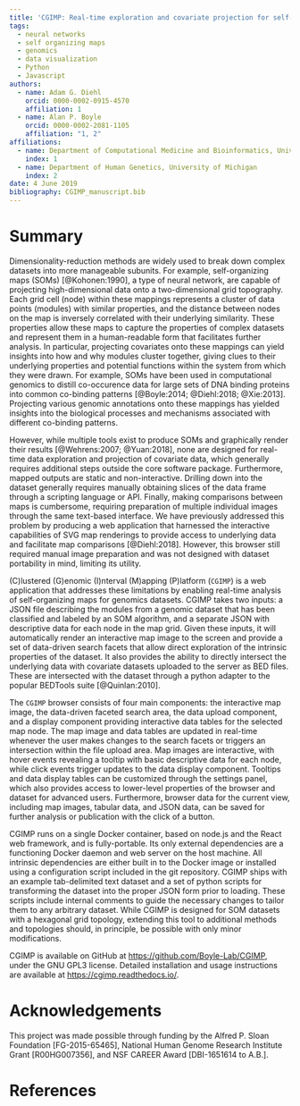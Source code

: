 ```yaml
---
title: 'CGIMP: Real-time exploration and covariate projection for self-organizing map datasets'
tags:
  - neural networks
  - self organizing maps
  - genomics
  - data visualization
  - Python
  - Javascript
authors:
  - name: Adam G. Diehl
    orcid: 0000-0002-0915-4570
    affiliation: 1
  - name: Alan P. Boyle
    orcid: 0000-0002-2081-1105
    affiliation: "1, 2"
affiliations:
  - name: Department of Computational Medicine and Bioinformatics, University of Michigan
    index: 1
  - name: Department of Human Genetics, University of Michigan
    index: 2
date: 4 June 2019
bibliography: CGIMP_manuscript.bib
---
```


# Summary

Dimensionality-reduction methods are widely used to break down complex datasets into more manageable subunits. For example, self-organizing maps (SOMs) [@Kohonen:1990], a type of neural network, are capable of projecting high-dimensional data onto a two-dimensional grid topography. Each grid cell (node) within these mappings represents a cluster of data points (modules) with similar properties, and the distance between nodes on the map is inversely correlated with their underlying similarity. These properties allow these maps to capture the properties of complex datasets and represent them in a human-readable form that facilitates further analysis. In particular, projecting covariates onto these mappings can yield insights into how and why modules cluster together, giving clues to their underlying properties and potential functions within the system from which they were drawn. For example, SOMs have been used in computational genomics to distill co-occurence data for large sets of DNA binding proteins into common co-binding patterns [@Boyle:2014; @Diehl:2018; @Xie:2013]. Projecting various genomic annotations onto these mappings has yielded insights into the biological processes and mechanisms associated with different co-binding patterns.

However, while multiple tools exist to produce SOMs and graphically render their results [@Wehrens:2007; @Yuan:2018], none are designed for real-time data exploration and projection of covariate data, which generally requires additional steps outside the core software package. Furthermore, mapped outputs are static and non-interactive. Drilling down into the dataset generally requires manually obtaining slices of the data frame through a scripting language or API. Finally, making comparisons between maps is cumbersome, requiring preparation of multiple individual images through the same text-based interface. We have previously addressed this problem by producing a web application that harnessed the interactive capabilities of SVG map renderings to provide access to underlying data and facilitate map comparisons [@Diehl:2018]. However, this browser still required manual image preparation and was not designed with dataset portability in mind, limiting its utility. 

(C)lustered (G)enomic (I)nterval (M)apping (P)latform (``CGIMP``) is a web application that addresses these limitations by enabling real-time analysis of self-organizing maps for genomics datasets. CGIMP takes two inputs: a JSON file describing the modules from a genomic dataset that has been classified and labeled by an SOM algorithm, and a separate JSON with descriptive data for each node in the map grid. Given these inputs, it will automatically render an interactive map image to the screen and provide a set of data-driven search facets that allow direct exploration of the intrinsic properties of the dataset. It also provides the ability to directly intersect the underlying data with covariate datasets uploaded to the server as BED files. These are intersected with the dataset through a python adapter to the popular BEDTools suite [@Quinlan:2010].

The ``CGIMP`` browser consists of four main components: the interactive map image, the data-driven faceted search area, the data upload component, and a display component providing interactive data tables for the selected map node. The map image and data tables are updated in real-time whenever the user makes changes to the search facets or triggers an intersection within the file upload area. Map images are interactive, with hover events revealing a tooltip with basic descriptive data for each node, while click events trigger updates to the data display component. Tooltips and data display tables can be customized through the settings panel, which also provides access to lower-level properties of the browser and dataset for advanced users. Furthermore, browser data for the current view, including map images, tabular data, and JSON data, can be saved for further analysis or publication with the click of a button.

CGIMP runs on a single Docker container, based on node.js and the React web framework, and is fully-portable. Its only external dependencies are a functioning Docker daemon and web server on the host machine. All intrinsic dependencies are either built in to the Docker image or installed using a configuration script included in the git repository. CGIMP ships with an example tab-delimited text dataset and a set of python scripts for transforming the dataset into the proper JSON form prior to loading. These scripts include internal comments to guide the necessary changes to tailor them to any arbitrary dataset. While CGIMP is designed for SOM datasets with a hexagonal grid topology, extending this tool to additional methods and topologies should, in principle, be possible with only minor modifications.

CGIMP is available on GitHub at https://github.com/Boyle-Lab/CGIMP, under the GNU GPL3 license. Detailed installation and usage instructions are available at https://cgimp.readthedocs.io/.

# Acknowledgements

This project was made possible through funding by the Alfred P. Sloan Foundation [FG-2015-65465], National Human Genome Research Institute Grant [R00HG007356], and NSF CAREER Award [DBI-1651614 to A.B.].

# References